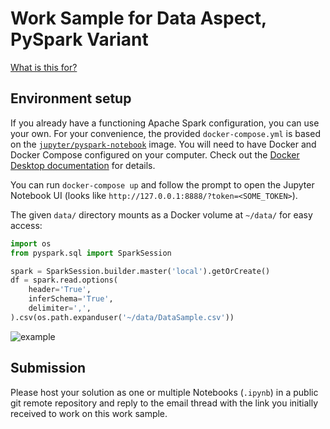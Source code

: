 # Work Sample for Data Aspect, PySpark Variant

[What is this for?](https://github.com/EQWorks/work-samples#what-is-this)

## Environment setup

If you already have a functioning Apache Spark configuration, you can use your own. For your convenience, the provided `docker-compose.yml` is based on the [`jupyter/pyspark-notebook`](https://github.com/jupyter/docker-stacks/tree/master/pyspark-notebook) image. You will need to have Docker and Docker Compose configured on your computer. Check out the [Docker Desktop documentation](https://docs.docker.com/desktop/) for details.

You can run `docker-compose up` and follow the prompt to open the Jupyter Notebook UI (looks like `http://127.0.0.1:8888/?token=<SOME_TOKEN>`).

The given `data/` directory mounts as a Docker volume at `~/data/` for easy access:

```python
import os
from pyspark.sql import SparkSession

spark = SparkSession.builder.master('local').getOrCreate()
df = spark.read.options(
    header='True',
    inferSchema='True',
    delimiter=',',
).csv(os.path.expanduser('~/data/DataSample.csv'))
```

![example](https://user-images.githubusercontent.com/2837532/110395132-9ff52100-803b-11eb-93c0-88b0a8e955e0.png)

## Submission

Please host your solution as one or multiple Notebooks (`.ipynb`) in a public git remote repository and reply to the email thread with the link you initially received to work on this work sample.

